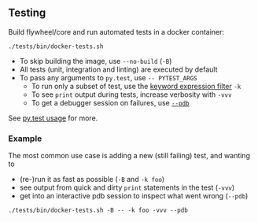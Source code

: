 ## Testing
Build flywheel/core and run automated tests in a docker container:
```
./tests/bin/docker-tests.sh
```

* To skip building the image, use `--no-build` (`-B`)
* All tests (unit, integration and linting) are executed by default
* To pass any arguments to `py.test`, use `-- PYTEST_ARGS`
    * To run only a subset of test, use the [keyword expression filter](https://docs.pytest.org/en/latest/usage.html#specifying-tests-selecting-tests) `-k`
    * To see `print` output during tests, increase verbosity with `-vvv`
    * To get a debugger session on failures, use [`--pdb`](https://docs.pytest.org/en/latest/usage.html#dropping-to-pdb-python-debugger-on-failures)

See [py.test usage](https://docs.pytest.org/en/latest/usage.html) for more.

### Example
The most common use case is adding a new (still failing) test, and wanting to
* (re-)run it as fast as possible (`-B` and `-k foo`)
* see output from quick and dirty `print` statements in the test (`-vvv`)
* get into an interactive pdb session to inspect what went wrong (`--pdb`)

```
./tests/bin/docker-tests.sh -B -- -k foo -vvv --pdb
```
